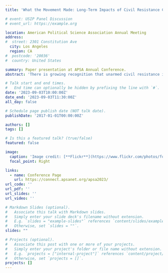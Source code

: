 ```yaml
---
title: 'What the Movement Made: Long-Term Impacts of Civil Resistance Campaigns'

# event: USIP Panel Discussion
# event_url: https://example.org

location: American Political Science Association Annual Meeting
address:
#  street: 2301 Constitution Ave
  city: Los Angeles
  region: CA
#  postcode: '20036'
#  country: United States

summary: Paper presentation at APSA Annual Conference.
abstract: 'There is growing recognition that unarmed civil resistance is a form of political contention with significant political consequences. Yet to date much of the quantitative literature on civil resistance has focused almost exclusively on its immediate outcomes or short-term consequences. What literature has focused on longer-term consequences has looked solely at regime type, showing that civil resistance significantly improves democratic consolidation. There has been little attention to measuring the degree to which civil resistance outcomes endure over the longer term, and in examining outcomes beyond democratic regime type. In this paper, I explore three potential long-term impacts of civil resistance: changes in public health, changes in levels of corruption and good governance, and changes in rates of economic growth. Through a cross-national analysis comparing countries that experienced a major civil resistance campaign with those that did not and controlling for a wide range of alternative explanations, I show that civil resistance has broad and enduring impacts beyond regime type. The findings have critical implications for understanding the foundations for long-term social and political transformation.'

# Talk start and end times.
#   End time can optionally be hidden by prefixing the line with `#`.
date: '2023-09-03T10:00:00Z'
date_end: '2023-09-03T11:30:00Z'
all_day: false

# Schedule page publish date (NOT talk date).
publishDate: '2017-01-01T00:00:00Z'

authors: []
tags: []

# Is this a featured talk? (true/false)
featured: false

image:
  caption: 'Image credit: [**Flickr**](https://www.flickr.com/photos/foreignoffice/16603139947/)'
  focal_point: Right

links:
  - name: Conference Page
    url: https://connect.apsanet.org/apsa2023/
url_code: ''
url_pdf: ''
url_slides: ''
url_video: ''

# Markdown Slides (optional).
#   Associate this talk with Markdown slides.
#   Simply enter your slide deck's filename without extension.
#   E.g. `slides = "example-slides"` references `content/slides/example-slides.md`.
#   Otherwise, set `slides = ""`.
slides: ""

# Projects (optional).
#   Associate this post with one or more of your projects.
#   Simply enter your project's folder or file name without extension.
#   E.g. `projects = ["internal-project"]` references `content/project/deep-learning/index.md`.
#   Otherwise, set `projects = []`.
projects: []
---
```



